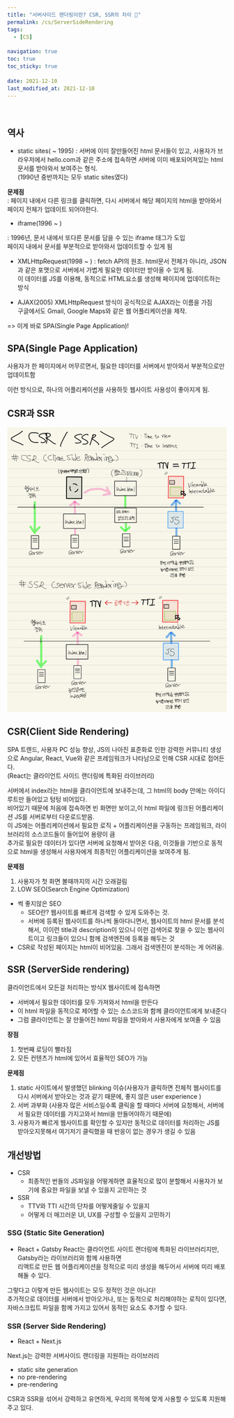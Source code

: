 ```yaml
---
title: "서버사이드 랜더링이란? CSR, SSR의 차이 🥦"
permalink: /cs/ServerSideRendering
tags:
  - [CS]

navigation: true
toc: true
toc_sticky: true

date: 2021-12-10
last_modified_at: 2021-12-10
---
```


![]()

## 역사

- static sites( ~ 1995)
: 서버에 이미 잘만들어진 html 문서들이 있고, 사용자가 브라우저에서 hello.com과 같은 주소에 접속하면 서버에 이미 배포되어져있는 html 문서를 받아와서 보여주는 형식.<br/>
(1990년 중반까지는 모두 static sites였다)<br/>

**문제점** <br/>
: 페이지 내에서 다른 링크를 클릭하면, 다시 서버에서 해당 페이지의 html을 받아와서 페이지 전체가 업데이트 되어야한다. 

- iframe(1996 ~ )

: 1996년, 문서 내에서 또다른 문서를 담을 수 있는 iframe 태그가 도입<br/>
페이지 내에서 문서를 부분적으로 받아와서 업데이트할 수 있게 됨<br/>

- XMLHttpRequest(1998 ~ )
: fetch API의 원조. html문서 전체가 아니라, JSON과 같은 포맷으로 서버에서 가볍게 필요한 데이터만 받아올 수 있게 됨.<br/>
이 데이터를 JS를 이용해, 동적으로 HTML요소를 생성해 페이지에 업데이트하는 방식<br/>

- AJAX(2005)
XMLHttpRequest 방식이 공식적으로 AJAX라는 이름을 가짐<br/>
구글에서도 Gmail, Google Maps와 같은 웹 어플리케이션을 제작.<br/>

=> 이게 바로 SPA(Single Page Application)!<br/>

## SPA(Single Page Application)

사용자가 한 페이지에서 머무르면서, 필요한 데이터를 서버에서 받아와서 부분적으로만 업데이트함<br/>

이런 방식으로, 하나의 어플리케이션을 사용하듯 웹사이트 사용성이 좋아지게 됨.<br/>


## CSR과 SSR

<img src="/assets/images/serverside_rendering.jpeg" /><br/>

## CSR(Client Side Rendering)
SPA 트렌드, 사용자 PC 성능 향상, JS의 나아진 표준화로 인한 강력한 커뮤니티 생성으로 Angular, React, Vue와 같은 프레임워크가 나타남으로 인해 CSR 시대로 접어든다.<br/>
(React는 클라이언트 사이드 랜더링에 특화된 라이브러리)<br/>

서버에서 index라는 html을 클라이언트에 보내주는데, 그 html의 body 안에는 아이디 루트만 들어있고 텅텅 비어있다.<br/>
비어있기 때문에 처음에 접속하면 빈 화면만 보이고,이 html 파일에 링크된 어플리케이션 JS를 서버로부터 다운로드받음.<br/>
이 JS에는 어플리케이션에서 필요한 로직 + 어플리케이션을 구동하는 프레임워크, 라이브러리의 소스코드들이 들어있어 용량이 큼<br/>
추가로 필요한 데이터가 있다면 서버에 요청해서 받아온 다음, 이것들을 기반으로 동적으로 html을 생성해서 사용자에게 최종적인 어플리케이션을 보여주게 됨.<br/>

**문제점**
1. 사용자가 첫 화면 볼때까지의 시간 오래걸림
2. LOW SEO(Search Engine Optimization)
 - 썩 좋지않은 SEO
   - SEO란? 웹사이트를 빠르게 검색할 수 있게 도와주는 것.
   - 서버에 등록된 웹사이트를 하나씩 돌아다니면서, 웹사이트의 html 문서를 분석해서, 이이런 title과 description이 있으니 이런 검색어로 찾을 수 있는 웹사이트이고 링크들이 있으니 함께 검색엔진에 등록을 해두는 것
  - CSR로 작성된 페이지는 html이 비어있음. 그래서 검색엔진이 분석하는 게 어려움.


## SSR (ServerSide rendering)

클라이언트에서 모든걸 처리하는 방식X
웹사이트에 접속하면
- 서버에서 필요한 데이터를 모두 가져와서 html을 만든다
- 이 html 파일을 동적으로 제어할 수 있는 소스코드와 함께 클라이언트에게 보내준다
- 그럼 클라이언트는 잘 만들어진 html 파일을 받아와서 사용자에게 보여줄 수 있음


**장점**
1. 첫번째 로딩이 빨라짐
2. 모든 컨텐츠가 html에 있어서 효율적인 SEO가 가능

**문제점**
1. static 사이트에서 발생했던 blinking 이슈(사용자가 클릭하면 전체적 웹사이트를 다시 서버에서 받아오는 것과 같기 때문에, 좋지 않은 user experience )
2. 서버 과부화
(사용자 많은 서비스일수록 클릭을 할 때마다 서버에 요청해서, 서버에서 필요한 데이터를 가지고와서 html을 만들어야하기 때문에)
3. 사용자가 빠르게 웹사이트를 확인할 수 있지만 동적으로 데이터를 처리하는 JS를 받아오지못해서 여기저기 클릭했을 때 반응이 없는 경우가 생길 수 있음



## 개선방법

- CSR
  - 최종적인 번들의 JS파일을 어떻게하면 효율적으로 많이 분할해서 사용자가 보기에 중요한 파일을 보낼 수 있을지 고민하는 것
- SSR
  - TTV와 TTI 시간의 단차를 어떻게줄일 수 있을지
  - 어떻게 더 매끄러운 UI, UX를 구성할 수 있을지 고민하기

### SSG (Static Site Generation)

- React + Gatsby
  React는 클라이언트 사이트 랜더링에 특화된 라이브러리지만, Gatsby라는 라이브러리와 함께 사용하면<br/>
  리액트로 만든 웹 어플리케이션을 정적으로 미리 생성을 해두어서 서버에 미리 배포해둘 수 있다.

그렇다고 이렇게 만든 웹사이트는 모두 정적인 것은 아니다!<br/>
추가적으로 데이터를 서버에서 받아오거나, 또는 동적으로 처리해야하는 로직이 있다면, 자바스크립트 파일을 함께 가지고 있어서 동적인 요소도 추가할 수 있다.<br/>

### SSR (Server Side Rendering)

- React + Next.js

Next.js는 강력한 서버사이드 랜더링을 지원하는 라이브러리

- static site generation
- no pre-rendering
- pre-rendering

CSR과 SSR을 섞어서 강력하고 유연하게, 우리의 목적에 맞게 사용할 수 있도록 지원해주고 있다.